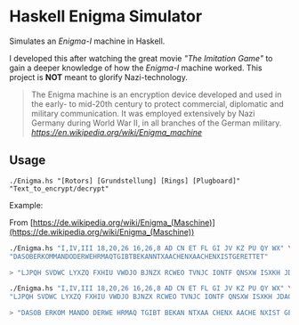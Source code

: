 # Haskell Enigma Simulator

Simulates an _Enigma-I_ machine in Haskell.

I developed this after watching the great movie _"The Imitation Game"_ to gain a deeper knowledge of how the _Enigma-I_ machine worked.
This project is **NOT** meant to glorify Nazi-technology.

> The Enigma machine is an encryption device developed and used in the early- to mid-20th century to protect commercial, diplomatic and military communication.
> It was employed extensively by Nazi Germany during World War II, in all branches of the German military. 
> <cite>https://en.wikipedia.org/wiki/Enigma_machine</cite>

## Usage

```
./Enigma.hs "[Rotors] [Grundstellung] [Rings] [Plugboard]" "Text_to_encrypt/decrypt"
```

Example:

From [https://de.wikipedia.org/wiki/Enigma_(Maschine)](https://de.wikipedia.org/wiki/Enigma_(Maschine))

```bash
./Enigma.hs "I,IV,III 18,20,26 16,26,8 AD CN ET FL GI JV KZ PU QY WX" \
"DASOBERKOMMANDODERWEHRMAQTGIBTBEKANNTXAACHENXAACHENXISTGERETTET"

> "LJPQH SVDWC LYXZQ FXHIU VWDJO BJNZX RCWEO TVNJC IONTF QNSXW ISXKH JDAGD JVA"

./Enigma.hs "I,IV,III 18,20,26 16,26,8 AD CN ET FL GI JV KZ PU QY WX" \
"LJPQH SVDWC LYXZQ FXHIU VWDJO BJNZX RCWEO TVNJC IONTF QNSXW ISXKH JDAGD JVA" 

> "DASOB ERKOM MANDO DERWE HRMAQ TGIBT BEKAN NTXAA CHENX AACHE NXIST GERET TET"
```



